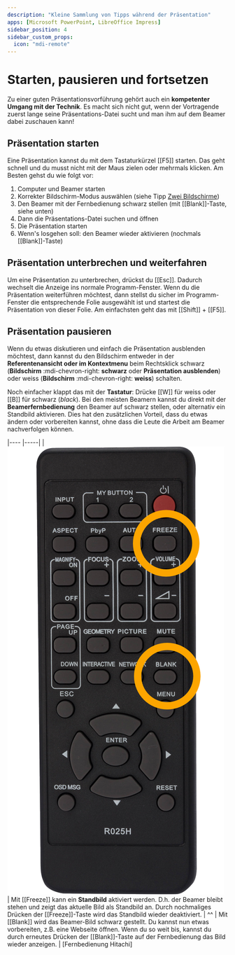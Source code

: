 ```yaml
---
description: "Kleine Sammlung von Tipps während der Präsentation"
apps: [Microsoft PowerPoint, LibreOffice Impress]
sidebar_position: 4
sidebar_custom_props:
  icon: "mdi-remote"
---
```


# Starten, pausieren und fortsetzen



Zu einer guten Präsentationsvorführung gehört auch ein **kompetenter Umgang mit der Technik**. Es macht sich nicht gut, wenn der Vortragende zuerst lange seine Präsentations-Datei sucht und man ihm auf dem Beamer dabei zuschauen kann!

## Präsentation starten
Eine Präsentation kannst du mit dem Tastaturkürzel [[F5]] starten. Das geht schnell und du musst nicht mit der Maus zielen oder mehrmals klicken. Am Besten gehst du wie folgt vor:

1. Computer und Beamer starten
2. Korrekter Bildschirm-Modus auswählen (siehe Tipp [Zwei Bildschirme](../zwei-bildschirme))
3. Den Beamer mit der Fernbedienung schwarz stellen (mit [[Blank]]-Taste, siehe unten)
4. Dann die Präsentations-Datei suchen und öffnen
5. Die Präsentation starten
6. Wenn's losgehen soll: den Beamer wieder aktivieren (nochmals [[Blank]]-Taste)

## Präsentation unterbrechen und weiterfahren
Um eine Präsentation zu unterbrechen, drückst du [[Esc]]. Dadurch wechselt die Anzeige ins normale Programm-Fenster. Wenn du die Präsentation weiterführen möchtest, dann stellst du sicher im Programm-Fenster die entsprechende Folie ausgewählt ist und startest die Präsentation von dieser Folie. Am einfachsten geht das mit [[Shift]] + [[F5]].

## Präsentation pausieren
Wenn du etwas diskutieren und einfach die Präsentation ausblenden möchtest, dann kannst du den Bildschirm entweder in der **Referentenansicht oder im Kontextmenu** beim Rechtsklick schwarz (__Bildschirm__ :mdi-chevron-right: __schwarz__ oder __Präsentation ausblenden__) oder weiss (__Bildschirm__ :mdi-chevron-right: __weiss__) schalten.

Noch einfacher klappt das mit der **Tastatur**: Drücke [[W]] für weiss oder [[B]] für schwarz (*black*).
Bei den meisten Beamern kannst du direkt mit der **Beamerfernbedienung** den Beamer auf schwarz stellen, oder alternativ ein Standbild aktivieren. Dies hat den zusätzlichen Vorteil, dass du etwas ändern oder vorbereiten kannst, ohne dass die Leute die Arbeit am Beamer nachverfolgen können.



|---- |-----|
| ![Fernbedienung Hitachi](./images/remote.png) |  Mit [[Freeze]] kann ein **Standbild** aktiviert werden. D.h. der Beamer bleibt stehen und zeigt das aktuelle Bild als Standbild an. Durch nochmaliges Drücken der [[Freeze]]-Taste wird das Standbild wieder deaktiviert.
| ^^   | Mit [[Blank]] wird das Beamer-Bild schwarz gestellt. Du kannst nun etwas vorbereiten, z.B. eine Webseite öffnen. Wenn du so weit bis, kannst du durch erneutes Drücken der [[Blank]]-Taste auf der Fernbedienung das Bild wieder anzeigen.    |
[Fernbedienung Hitachi]

